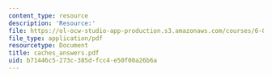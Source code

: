```yaml
---
content_type: resource
description: 'Resource:'
file: https://ol-ocw-studio-app-production.s3.amazonaws.com/courses/6-004-computation-structures-spring-2017/b71446c5273c385dfcc4e50f00a26b6a_caches_answers.pdf
file_type: application/pdf
resourcetype: Document
title: caches_answers.pdf
uid: b71446c5-273c-385d-fcc4-e50f00a26b6a
---
```

